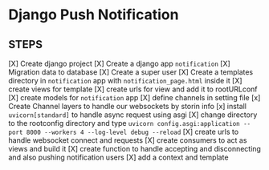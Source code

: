 # Django Push Notification

## STEPS
[X] Create django project 
[X] Create a django app `notification`
[X] Migration data to database
[X] Create a super user
[X] Create a templates directory in `notification` app with `notification_page.html` inside it
[X] create views for template
[X] create urls for view and add it to rootURLconf
[X] create models for `notification` app
[X] define channels in setting file
[x] Create Channel layers to handle our websockets by storin info
[x] install `uvicorn[standard]` to handle async request using asgi
[X] change directory to the rootconfig directory and type `uvicorn config.asgi:application --port 8000 --workers 4 --log-level debug --reload`
[X] create urls to handle websocket connect and requests
[X] create consumers to act as views and build it
[X] create function to handle accepting and disconnecting and also pushing notification users 
[X] add a context and template
